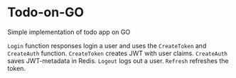 # Todo-on-GO
Simple implementation of todo app on GO

`Login` function responses login a user and uses the `CreateToken` and `CreateAuth` function.
`CreateToken` creates JWT with user claims.
`CreateAuth` saves JWT-metadata in Redis.
`Logout` logs out a user.
`Refresh` refreshes the token.

